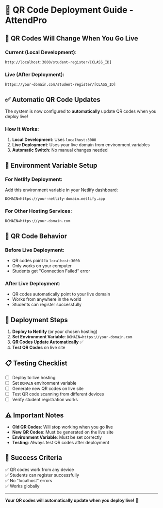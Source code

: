# 📱 QR Code Deployment Guide - AttendPro

## 🔄 **QR Codes Will Change When You Go Live**

### **Current (Local Development):**
```
http://localhost:3000/student-register/[CLASS_ID]
```

### **Live (After Deployment):**
```
https://your-domain.com/student-register/[CLASS_ID]
```

## ✅ **Automatic QR Code Updates**

The system is now configured to **automatically** update QR codes when you deploy live!

### **How It Works:**
1. **Local Development**: Uses `localhost:3000`
2. **Live Deployment**: Uses your live domain from environment variables
3. **Automatic Switch**: No manual changes needed

## 🔧 **Environment Variable Setup**

### **For Netlify Deployment:**
Add this environment variable in your Netlify dashboard:

```env
DOMAIN=https://your-netlify-domain.netlify.app
```

### **For Other Hosting Services:**
```env
DOMAIN=https://your-domain.com
```

## 📱 **QR Code Behavior**

### **Before Live Deployment:**
- QR codes point to `localhost:3000`
- Only works on your computer
- Students get "Connection Failed" error

### **After Live Deployment:**
- QR codes automatically point to your live domain
- Works from anywhere in the world
- Students can register successfully

## 🚀 **Deployment Steps**

1. **Deploy to Netlify** (or your chosen hosting)
2. **Set Environment Variable**: `DOMAIN=https://your-domain.com`
3. **QR Codes Update Automatically** ✅
4. **Test QR Codes** on live site

## 📋 **Testing Checklist**

- [ ] Deploy to live hosting
- [ ] Set `DOMAIN` environment variable
- [ ] Generate new QR codes on live site
- [ ] Test QR code scanning from different devices
- [ ] Verify student registration works

## ⚠️ **Important Notes**

- **Old QR Codes**: Will stop working when you go live
- **New QR Codes**: Must be generated on the live site
- **Environment Variable**: Must be set correctly
- **Testing**: Always test QR codes after deployment

## 🎯 **Success Criteria**

✅ QR codes work from any device  
✅ Students can register successfully  
✅ No "localhost" errors  
✅ Works globally  

---

**Your QR codes will automatically update when you deploy live!** 🚀 